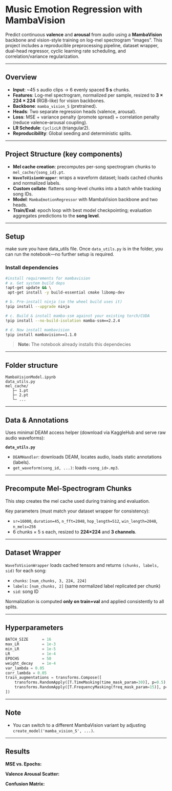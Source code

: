 # Music Emotion Regression with MambaVision

Predict continuous **valence** and **arousal** from audio using a **MambaVision** backbone and vision-style training on log-mel spectrogram “images”. This project includes a reproducible preprocessing pipeline, dataset wrapper, dual-head regressor, cyclic learning rate scheduling, and correlation/variance regularization.


---

## Overview

- **Input**: ~45 s audio clips → 6 evenly spaced **5 s** chunks.
- **Features**: Log-mel spectrogram, normalized per sample, resized to **3 × 224 × 224** (RGB-like) for vision backbones.
- **Backbone**: `mamba_vision_S` (pretrained).
- **Heads**: Two separate regression heads (valence, arousal).
- **Loss**: MSE + variance penalty (promote spread) + correlation penalty (reduce valence–arousal coupling).
- **LR Schedule**: `CyclicLR` (triangular2).
- **Reproducibility**: Global seeding and deterministic splits.

---

## Project Structure (key components)

- **Mel cache creation**: precomputes per-song spectrogram chunks to `mel_cache/{song_id}.pt`.
- **`WaveToVisionWrapper`**: wraps a waveform dataset; loads cached chunks and normalized labels.
- **Custom collate**: flattens song-level chunks into a batch while tracking song IDs.
- **Model**: `MambaEmotionRegressor` with MambaVision backbone and two heads.
- **Train/Eval**: epoch loop with best model checkpointing; evaluation aggregates predictions to the **song level**.

---

## Setup

make sure you have data_utils file. Once `data_utils.py` is in the folder, you can run the notebook—no further setup is required.

### Install dependencies

```bash
#install requirements for mambavision
# a. Get system build deps
!apt-get update && \
 apt-get install -y build-essential cmake libomp-dev

# b. Pre-install ninja (so the wheel build uses it)
!pip install --upgrade ninja

# c. Build & install mamba-ssm against your existing torch/CUDA
!pip install --no-build-isolation mamba-ssm==2.2.4

# d. Now install mambavision
!pip install mambavision==1.1.0
```

> **Note:** The notebook already installs this dependecies

---

## Folder structure
```text
MambaVisionModel.ipynb
data_utils.py
mel_cache/
   ├─ 1.pt
   ├─ 2.pt
   └─ ... 
```
---

## Data & Annotations

Uses minimal DEAM access helper (download via KaggleHub and serve raw audio waveforms):

**`data_utils.py`**
  - `DEAMHandler`: downloads DEAM, locates audio, loads static annotations (labels).
  - `get_waveform(song_id, ...)`: loads `<song_id>.mp3`.
---

## Precompute Mel-Spectrogram Chunks

This step creates the mel cache used during training and evaluation.

Key parameters (must match your dataset wrapper for consistency):
- `sr=16000`, `duration=45`, `n_fft=2048`, `hop_length=512`, `win_length=2048`, `n_mels=256`
- 6 chunks × 5 s each, resized to **224×224** and **3 channels**.


---

## Dataset Wrapper

`WaveToVisionWrapper` loads cached tensors and returns `(chunks, labels, sid)` for each song:
- `chunks`: `[num_chunks, 3, 224, 224]`
- `labels`: `[num_chunks, 2]` (same normalized label replicated per chunk)
- `sid`: song ID

Normalization is computed **only on train+val** and applied consistently to all splits.

---


## Hyperparameters

```python
BATCH_SIZE      = 16
max_LR          = 1e-3
min_LR          = 1e-5
LR              = 1e-4
EPOCHS          = 50
weight_decay    = 1e-4
var_lambda = 0.05
corr_lambda = 0.05
train_augmentations = transforms.Compose([
    transforms.RandomApply([T.TimeMasking(time_mask_param=30)], p=0.5),
    transforms.RandomApply([T.FrequencyMasking(freq_mask_param=15)], p=0.5)
])
```

---

## Note

- You can switch to a different MambaVision variant by adjusting `create_model('mamba_vision_S', ...)`.

---

## Results

**MSE vs. Epochs:**  

**Valence Arousal Scatter:**

**Confusion Matrix:**
